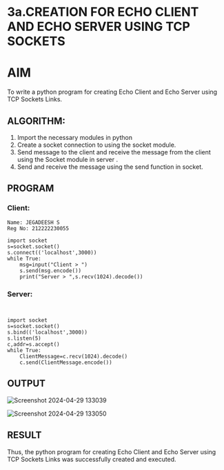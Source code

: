 # 3a.CREATION FOR ECHO CLIENT AND ECHO SERVER USING TCP SOCKETS
# AIM
To write a python program for creating Echo Client and Echo Server using TCP
Sockets Links.
## ALGORITHM:
1. Import the necessary modules in python
2. Create a socket connection to using the socket module.
3. Send message to the client and receive the message from the client using the Socket module in
 server .
4. Send and receive the message using the send function in socket.
## PROGRAM

### Client:
```
Name: JEGADEESH S
Reg No: 212222230055

import socket
s=socket.socket()
s.connect(('localhost',3000))
while True:
    msg=input("Client > ")
    s.send(msg.encode())
    print("Server > ",s.recv(1024).decode())

```

### Server:
```


import socket
s=socket.socket()
s.bind(('localhost',3000))
s.listen(5)
c,addr=s.accept()
while True:
    ClientMessage=c.recv(1024).decode()
    c.send(ClientMessage.encode())

```
## OUTPUT

![Screenshot 2024-04-29 133039](https://github.com/Anas536/3a.Sockets_Creation_for_Echo_Client_and_Echo_Server/assets/139841834/8eeecdfc-0d8e-4041-88a3-9b9a23548bb9)

![Screenshot 2024-04-29 133050](https://github.com/Anas536/3a.Sockets_Creation_for_Echo_Client_and_Echo_Server/assets/139841834/086e315b-8ff4-420e-a870-d0a3c8ec8ab2)


## RESULT
Thus, the python program for creating Echo Client and Echo Server using TCP Sockets Links 
was successfully created and executed.
